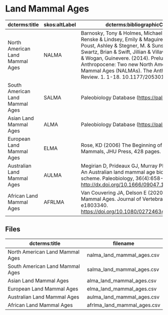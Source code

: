 # Land Mammal Ages

| dcterms:title | skos:altLabel | dcterms:bibliographicCitation | dcterms:language | dcterms:type |
| -- | -- | -- | -- | -- |
| North American Land Mammal Ages | NALMA | Barnosky, Tony & Holmes, Michael & Kirchholtes, Renske & Lindsey, Emily & Maguire, Kaitlin Clare & Poust, Ashley & Stegner, M. & Sunseri, Jun & Swartz, Brian & Swift, Jillian & Villavicencio, Natalia & Wogan, Guinevere. (2014). Prelude to the Anthropocene: Two new North American Land Mammal Ages (NALMAs). The Anthropocene Review. 1. 1-18. 10.1177/2053019614547433.  | en | thors:ReferenceSystem |
| South American Land Mammal Ages | SALMA | Paleobiology Database (https://paleobiodb.org) | en | thors:ReferenceSystem |
| Asian Land Mammal Ages | ALMA | Paleobiology Database (https://paleobiodb.org) | en | thors:ReferenceSystem |
| European Land Mammal Ages | ELMA | Rose, KD (2006) The Beginning of the Age of Mammals, JHU Press, 428 pages. | en | thors:ReferenceSystem |
| Australian Land Mammal Ages | AULMA | Megirian D, Prideaux GJ, Murray PF, Smit N (2010) An Australian land mammal age biochronological scheme.  Paleobiology, 36(4):658-671. http://dx.doi.org/10.1666/09047.1 | en | thors:ReferenceSystem |
| African Land Mammal Ages | AFRLMA | Van Couvering JA, Delson E (2020) African Land Mammal Ages. Journal of Vertebrate Paleontology e1803340. https://doi.org/10.1080/02724634.2020.1803340 | en | thors:ReferenceSystem |

## Files
| dcterms:title | filename |
| -- | -- |
| North American Land Mammal Ages | nalma_land_mammal_ages.csv |
| South American Land Mammal Ages | salma_land_mammal_ages.csv |
| Asian Land Mammal Ages | alma_land_mammal_ages.csv |
| European Land Mammal Ages | elma_land_mammal_ages.csv |
| Australian Land Mammal Ages | aulma_land_mammal_ages.csv |
| African Land Mammal Ages | afrlma_land_mammal_ages.csv |
